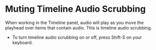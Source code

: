 # Muting Timeline Audio Scrubbing

When working in the Timeline panel, audio will play as you move the playhead over items that contain audio. This is timeline audio scrubbing.

* To turn timeline audio scrubbing on or off, press Shift-S on your keyboard.




